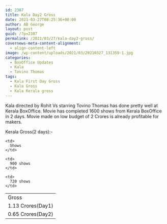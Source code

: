 ```yaml
---
id: 2387
title: Kala Day2 Gross
date: 2021-03-27T08:25:36+00:00
author: AB George
layout: post
guid: /?p=2387
permalink: /2021/03/27/kala-day2-gross/
covernews-meta-content-alignment:
  - align-content-left
image: /wp-content/uploads/2021/03/20210327_131359-1.jpg
categories:
  - BoxOffice Updates
  - Kala
  - Tovino Thomas
tags:
  - Kala First Day Gross
  - Kala Gross
  - Kala Kerala gross
---
```

 

Kala directed by Rohit Vs starring Tovino Thomas has done pretty well at Kerala BoxOffice. Movie has completed 1600 shows from Kerala BoxOffice in 2 days. Movie made on low budget of 2 Crores is already profitable for makers. 

Kerala Gross(2 days):-

<table>
  <tr>
    <td>
      Gross
    </td>
    
    <td>
      Shows
    </td>
  </tr>
  
  <tr>
    <td>
      1.13 Crores(Day1)
    </td>
    
    <td>
      900 shows
    </td>
  </tr>
  
  <tr>
    <td>
      0.65 Crores(Day2)
    </td>
    
    <td>
      720 shows
    </td>
  </tr>
</table>